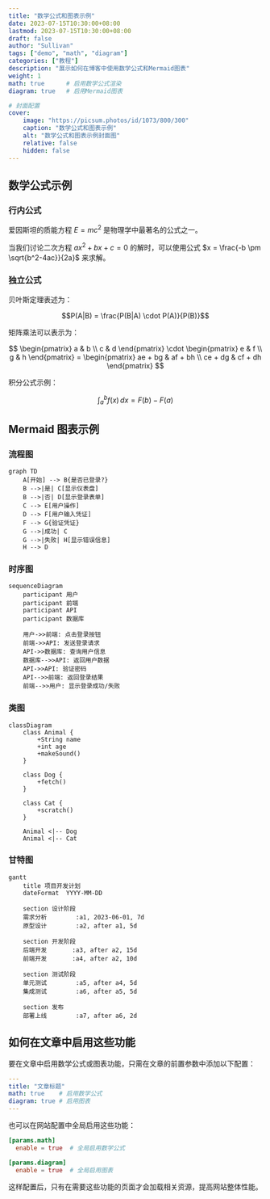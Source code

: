 ```yaml
---
title: "数学公式和图表示例"
date: 2023-07-15T10:30:00+08:00
lastmod: 2023-07-15T10:30:00+08:00
draft: false
author: "Sullivan"
tags: ["demo", "math", "diagram"]
categories: ["教程"]
description: "展示如何在博客中使用数学公式和Mermaid图表"
weight: 1
math: true      # 启用数学公式渲染
diagram: true   # 启用Mermaid图表

# 封面配置
cover:
    image: "https://picsum.photos/id/1073/800/300" 
    caption: "数学公式和图表示例" 
    alt: "数学公式和图表示例封面图" 
    relative: false
    hidden: false
---
```


## 数学公式示例

### 行内公式

爱因斯坦的质能方程 $E=mc^2$ 是物理学中最著名的公式之一。

当我们讨论二次方程 $ax^2 + bx + c = 0$ 的解时，可以使用公式 $x = \frac{-b \pm \sqrt{b^2-4ac}}{2a}$ 来求解。

### 独立公式

贝叶斯定理表述为：

$$P(A|B) = \frac{P(B|A) \cdot P(A)}{P(B)}$$

矩阵乘法可以表示为：

$$
\begin{pmatrix} 
a & b \\
c & d 
\end{pmatrix} \cdot
\begin{pmatrix} 
e & f \\
g & h 
\end{pmatrix} =
\begin{pmatrix} 
ae + bg & af + bh \\
ce + dg & cf + dh 
\end{pmatrix}
$$

积分公式示例：

$$\int_{a}^{b} f(x) \, dx = F(b) - F(a)$$

## Mermaid 图表示例

### 流程图

```mermaid
graph TD
    A[开始] --> B{是否已登录?}
    B -->|是| C[显示仪表盘]
    B -->|否| D[显示登录表单]
    C --> E[用户操作]
    D --> F[用户输入凭证]
    F --> G{验证凭证}
    G -->|成功| C
    G -->|失败| H[显示错误信息]
    H --> D
```

### 时序图

```mermaid
sequenceDiagram
    participant 用户
    participant 前端
    participant API
    participant 数据库
    
    用户->>前端: 点击登录按钮
    前端->>API: 发送登录请求
    API->>数据库: 查询用户信息
    数据库-->>API: 返回用户数据
    API->>API: 验证密码
    API-->>前端: 返回登录结果
    前端-->>用户: 显示登录成功/失败
```

### 类图

```mermaid
classDiagram
    class Animal {
        +String name
        +int age
        +makeSound()
    }
    
    class Dog {
        +fetch()
    }
    
    class Cat {
        +scratch()
    }
    
    Animal <|-- Dog
    Animal <|-- Cat
```

### 甘特图

```mermaid
gantt
    title 项目开发计划
    dateFormat  YYYY-MM-DD
    
    section 设计阶段
    需求分析        :a1, 2023-06-01, 7d
    原型设计        :a2, after a1, 5d
    
    section 开发阶段
    后端开发       :a3, after a2, 15d
    前端开发       :a4, after a2, 10d
    
    section 测试阶段
    单元测试        :a5, after a4, 5d
    集成测试        :a6, after a5, 5d
    
    section 发布
    部署上线        :a7, after a6, 2d
```

## 如何在文章中启用这些功能

要在文章中启用数学公式或图表功能，只需在文章的前置参数中添加以下配置：

```yaml
---
title: "文章标题"
math: true    # 启用数学公式
diagram: true # 启用图表
---
```

也可以在网站配置中全局启用这些功能：

```toml
[params.math]
  enable = true  # 全局启用数学公式

[params.diagram]
  enable = true  # 全局启用图表
```

这样配置后，只有在需要这些功能的页面才会加载相关资源，提高网站整体性能。 